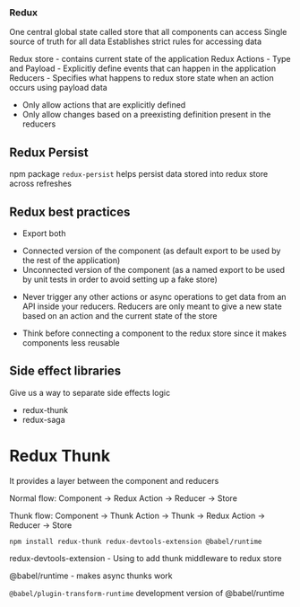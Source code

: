 ### Redux

One central global state called store that all components can access
Single source of truth for all data
Establishes strict rules for accessing data

Redux store - contains current state of the application
Redux Actions - Type and Payload - Explicitly define events that can happen in the application
Reducers - Specifies what happens to redux store state when an action occurs using payload data

-   Only allow actions that are explicitly defined
-   Only allow changes based on a preexisting definition present in the reducers

## Redux Persist

npm package `redux-persist` helps persist data stored into redux store across refreshes

## Redux best practices

-   Export both

*   Connected version of the component (as default export to be used by the rest of the application)
*   Unconnected version of the component (as a named export to be used by unit tests in order to avoid setting up a fake store)

-   Never trigger any other actions or async operations to get data from an API inside your reducers. Reducers are only meant to give a new state based on an action and the current state of the store

-   Think before connecting a component to the redux store since it makes components less reusable

## Side effect libraries

Give us a way to separate side effects logic

-   redux-thunk
-   redux-saga

# Redux Thunk

It provides a layer between the component and reducers

Normal flow:
Component -> Redux Action -> Reducer -> Store

Thunk flow:
Component -> Thunk Action -> Thunk -> Redux Action -> Reducer -> Store

`npm install redux-thunk redux-devtools-extension @babel/runtime`

redux-devtools-extension - Using to add thunk middleware to redux store

@babel/runtime - makes async thunks work

`@babel/plugin-transform-runtime` development version of @babel/runtime
